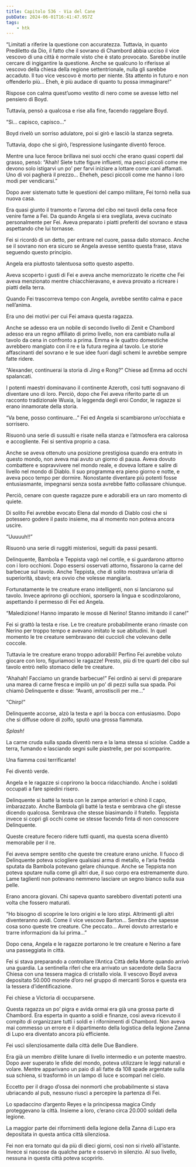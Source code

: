 ```yaml
---
title: Capitolo 536 - Via del Cane
pubDate: 2024-06-01T16:41:47.957Z
tags:
    - htk
---
```


“Limitati a riferire la questione con accuratezza. Tuttavia, in quanto Prediletto da Dio, il fatto che il sovrano di Chambord abbia ucciso il vice vescovo di una città è normale visto che è stato provocato. Sarebbe inutile cercare di ingigantire la questione. Anche se qualcuno lo riferisse al vescovo della chiesa della regione settentrionale, nulla gli sarebbe accaduto. Il tuo vice vescovo è morto per niente. Sta attento in futuro e non offenderlo più… Eheh, è più audace di quanto tu possa immaginare!”

Rispose con calma quest’uomo vestito di nero come se avesse letto nel pensiero di Boyd.

Tuttavia, pensò a qualcosa e rise alla fine, facendo raggelare Boyd.

“Sì… capisco, capisco…”

Boyd rivelò un sorriso adulatore, poi si girò e lasciò la stanza segreta.

Tuttavia, dopo che si girò, l’espressione lusingante diventò feroce.

Mentre una luce feroce brillava nei suoi occhi che erano quasi coperti dal grasso, pensò: “Ahah! Siete tutte figure influenti, ma pesci piccoli come me devono solo istigarvi un po’ per farvi iniziare a lottare come cani affamati. Uno di voi pagherà il prezzo… Eheheh, pesci piccoli come me hanno i loro modi per vendicarsi.”

Dopo aver sistemato tutte le questioni del campo militare, Fei tornò nella sua nuova casa.

Era quasi giunto il tramonto e l’aroma del cibo nei tavoli della cena fece venire fame a Fei. Da quando Angela si era svegliata, aveva cucinato personalmente per Fei. Aveva preparato i piatti preferiti del sovrano e stava aspettando che lui tornasse.

Fei si ricordò di un detto, per entrare nel cuore, passa dallo stomaco. Anche se il sovrano non era sicuro se Angela avesse sentito questa frase, stava seguendo questo principio.

Angela era piuttosto talentuosa sotto questo aspetto.

Aveva scoperto i gusti di Fei e aveva anche memorizzato le ricette che Fei aveva menzionato mentre chiacchieravano, e aveva provato a ricreare i piatti della terra.

Quando Fei trascorreva tempo con Angela, avrebbe sentito calma e pace nell’anima.

Era uno dei motivi per cui Fei amava questa ragazza.

Anche se adesso era un nobile di secondo livello di Zenit e Chambord adesso era un regno affiliato di primo livello, non era cambiato nulla al tavolo da cena in confronto a prima.
Emma e le quattro domestiche avrebbero mangiato con il re e la futura regina al tavolo. Le storie affascinanti del sovrano e le sue idee fuori dagli schemi le avrebbe sempre fatte ridere.

“Alexander, continuerai la storia di Jing e Rong?” Chiese ad Emma ad occhi spalancati.

I potenti maestri dominavano il continente Azeroth, così tutti sognavano di diventare uno di loro. Perciò, dopo che Fei aveva riferito parte di un racconto tradizionale Wuxia, la leggenda degli eroi Condor, le ragazze si erano innamorate della storia.

“Va bene, posso continuare…” Fei ed Angela si scambiarono un’occhiata e sorrisero.

Risuonò una serie di sussulti e risate nella stanza e l’atmosfera era calorosa e accogliente. Fei si sentiva proprio a casa.

Anche se aveva ottenuto una posizione prestigiosa quando era entrato in questo mondo, non aveva mai avuto un giorno di pausa. Aveva dovuto combattere e sopravvivere nel mondo reale, e doveva lottare e salire di livello nel mondo di Diablo. Il suo programma era pieno giorno e notte, e aveva poco tempo per dormire. Nonostante diventare più potenti fosse entusiasmante, impegnarsi senza sosta avrebbe fatto collassare chiunque.

Perciò, cenare con queste ragazze pure e adorabili era un raro momento di quiete.

Di solito Fei avrebbe evocato Elena dal mondo di Diablo così che si potessero godere il pasto insieme, ma al momento non poteva ancora uscire.

“Uuuuuh!!”

Risuonò una serie di ruggiti misteriosi, seguiti da passi pesanti.

Delinquente, Bambola e Teppista vagò nel cortile, e si guardarono attorno con i loro occhioni. Dopo essersi osservati attorno, fissarono la carne del barbecue sul tavolo. Anche Teppista, che di solito mostrava un’aria di superiorità, sbavò; era ovvio che volesse mangiarla.

Fortunatamente le tre creature erano intelligenti, non si lanciarono sul tavolo. Invece aprirono gli occhioni, sporsero la lingua e scodinzolarono, aspettando il permesso di Fei ed Angela.

“Maledizione! Hanno imparato le mosse di Nerino! Stanno imitando il cane!”

Fei si grattò la testa e rise. Le tre creature probabilmente erano rimaste con Nerino per troppo tempo e avevano imitato le sue abitudini. In quel momento le tre creature sembravano dei cuccioli che volevano delle coccole.

Tuttavia le tre creature erano troppo adorabili! Perfino Fei avrebbe voluto giocare con loro, figuriamoci le ragazze! Presto, più di tre quarti del cibo sul tavolo entrò nello stomaco delle tre creature.

“Ahahah! Facciamo un grande barbecue!” Fei ordinò ai servi di preparare una marea di carne fresca e impilò un po’ di pezzi sulla sua spada. Poi chiamò Delinquente e disse: “Avanti, arrostiscili per me…”

“Chirp!”

Delinquente accorse, alzò la testa e aprì la bocca con entusiasmo. Dopo che si diffuse odore di zolfo, sputò una grossa fiammata.

<em>Splash!</em>

La carne cruda sulla spada diventò nera e la lama stessa si sciolse. Cadde a terra, fumando e lasciando segni sulle piastrelle, per poi scomparire.

Una fiamma così terrificante!

Fei diventò verde.

Angela e le ragazze si coprirono la bocca ridacchiando. Anche i soldati occupati a fare spiedini risero.

Delinquente si batté la testa con le zampe anteriori e chinò il capo, imbarazzato. Anche Bambola gli batté la testa e sembrava che gli stesse dicendo qualcosa. Sembrava che stesse biasimando il fratello. Teppista invece si coprì gli occhi come se stesse facendo finta di non conoscere Delinquente.

Queste creature fecero ridere tutti quanti, ma questa scena diventò memorabile per il re.

Fei aveva sempre sentito che queste tre creature erano uniche. Il fuoco di Delinquente poteva sciogliere qualsiasi arma di metallo, e l’aria fredda sputata da Bambola potevano gelare chiunque. Anche se Teppista non poteva sputare nulla come gli altri due, il suo corpo era estremamente duro. Lame taglienti non potevano nemmeno lasciare un segno bianco sulla sua pelle.

Erano ancora giovani. Chi sapeva quanto sarebbero diventati potenti una volta che fossero maturati.

“Ho bisogno di scoprire le loro origini e le loro stirpi. Altrimenti gli altri diventeranno avidi. Come il vice vescovo Barton… Sembra che sapesse cosa sono queste tre creature. Che peccato… Avrei dovuto arrestarlo e trarre informazioni da lui prima…”

Dopo cena, Angela e le ragazze portarono le tre creature e Nerino a fare una passeggiata in città.

Fei si stava preparando a controllare l’Antica Città della Morte quando arrivò una guardia. La sentinella riferì che era arrivato un sacerdote della Sacra Chiesa con una tessera magica di cristallo viola. Il vescovo Boyd aveva depositato 50.000 monete d’oro nel gruppo di mercanti Soros e questa era la tessera d’identificazione.

Fei chiese a Victoria di occuparsene.

Questa ragazza un po’ pigra e avida ormai era già una grossa parte di Chambord. Era esperta in quanto a soldi e finanze, così aveva ricevuto il compito di organizzare tutti i soldi e i rifornimenti di Chambord. Non aveva mai commesso un errore e il dipartimento della logistica della legione Zanna di Lupo era diventato ancora più efficiente.

Fei uscì silenziosamente dalla città delle Due Bandiere.

Era già un membro d’élite lunare di livello intermedio e un potente maestro. Dopo aver superato le sfide del mondo, poteva utilizzare le leggi naturali e volare. Mentre apparivano un paio di ali fatte da 108 spade argentate sulla sua schiena, si trasformò in un lampo di luce e scomparì nel cielo.

Eccetto per il drago d’ossa dei nonmorti che probabilmente si stava ubriacando al pub, nessuno riuscì a percepire la partenza di Fei.

Lo spadaccino d’argento Reyes e la principessa magica Cindy proteggevano la città. Insieme a loro, c’erano circa 20.000 soldati della legione.

La maggior parte dei rifornimenti della legione della Zanna di Lupo era depositata in questa antica città silenziosa.

Fei non era tornato qui da più di dieci giorni, così non si rivelò all’istante. Invece si nascose da qualche parte e osservò in silenzio. Al suo livello, nessuna in questa città poteva scoprirlo.



